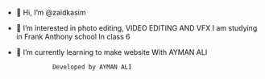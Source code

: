 - 👋 Hi, I’m @zaidkasim
- 👀 I’m interested in photo editing,
     VIDEO EDITING AND VFX
     I am studying in Frank Anthony school 
     In class 6  
- 🌱 I’m currently learning to make website 
     With AYMAN ALI 


                Developed by AYMAN ALI 
                
